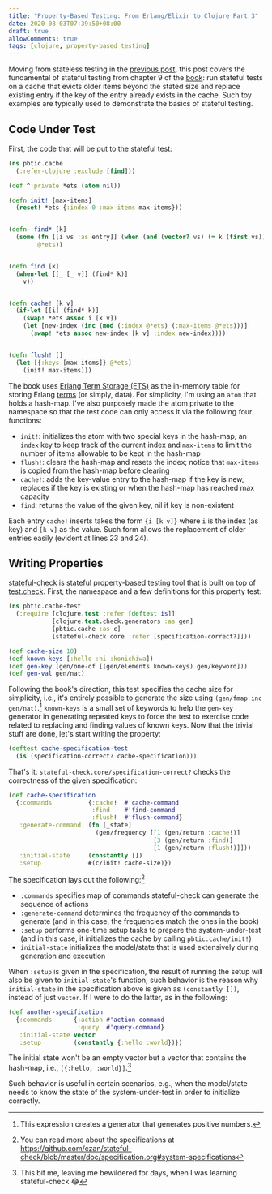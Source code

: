 ```yaml
---
title: "Property-Based Testing: From Erlang/Elixir to Clojure Part 3"
date: 2020-08-03T07:39:50+08:00
draft: true
allowComments: true
tags: [clojure, property-based testing]
---
```


Moving from stateless testing in the [previous post][prev], this post covers
the fundamental of stateful testing from chapter 9 of the [book][pbtpee]:
run stateful tests on a cache that evicts older items beyond the stated
size and replace existing entry if the key of the entry already exists in
the cache. Such toy examples are typically used to demonstrate the basics
of stateful testing.

## Code Under Test
First, the code that will be put to the stateful test:

```clojure {linenos=table, hl_lines=[23,24]}
(ns pbtic.cache
  (:refer-clojure :exclude [find]))

(def ^:private *ets (atom nil))

(defn init! [max-items]
  (reset! *ets {:index 0 :max-items max-items}))


(defn- find* [k]
  (some (fn [[i vs :as entry]] (when (and (vector? vs) (= k (first vs))) entry))
        @*ets))


(defn find [k]
  (when-let [[_ [_ v]] (find* k)]
    v))


(defn cache! [k v]
  (if-let [[i] (find* k)]
    (swap! *ets assoc i [k v])
    (let [new-index (inc (mod (:index @*ets) (:max-items @*ets)))]
      (swap! *ets assoc new-index [k v] :index new-index))))


(defn flush! []
  (let [{:keys [max-items]} @*ets]
    (init! max-items)))
```

The book uses [Erlang Term Storage (ETS)][ets] as the in-memory table for
storing Erlang [terms][erlang-term] (or simply, data). For simplicity, I'm
using an `atom` that holds a hash-map. I've also purposely made the atom
private to the namespace so that the test code can only access it via the
following four functions:

* `init!`: initializes the atom with two special keys in the hash-map, an
  `index` key to keep track of the current index and `max-items` to limit
  the number of items allowable to be kept in the hash-map
* `flush!`: clears the hash-map and resets the index; notice that `max-items`
  is copied from the hash-map before clearing
* `cache!`: adds the key-value entry to the hash-map if the key is new,
  replaces if the key is existing or when the hash-map has reached max capacity
* `find`: returns the value of the given key, nil if key is non-existent

Each entry `cache!` inserts takes the form `{i [k v]}` where `i` is the
index (as key) and `[k v]` as the value. Such form allows the replacement
of older entries easily (evident at lines 23 and 24).

## Writing Properties
[stateful-check][stateful-check] is stateful property-based testing tool
that is built on top of [test.check][test.check]. First, the namespace and
a few definitions for this property test:

```clojure
(ns pbtic.cache-test
  (:require [clojure.test :refer [deftest is]]
            [clojure.test.check.generators :as gen]
            [pbtic.cache :as c]
            [stateful-check.core :refer [specification-correct?]]))

(def cache-size 10)
(def known-keys [:hello :hi :konichiwa])
(def gen-key (gen/one-of [(gen/elements known-keys) gen/keyword]))
(def gen-val gen/nat)
```

Following the book's direction, this test specifies the cache size for
simplicity, i.e., it's entirely possible to generate the size using
`(gen/fmap inc gen/nat)`.[^1] `known-keys` is a small set of keywords to
help the `gen-key` generator in generating repeated keys to force the
test to exercise code related to replacing and finding values of known
keys. Now that the trivial stuff are done, let's start writing the
property:

```clojure {linenos=table}
(deftest cache-specification-test
  (is (specification-correct? cache-specification)))
```

That's it: `stateful-check.core/specification-correct?` checks the
correctness of the given specification:

```clojure {linenos=table}
(def cache-specification
  {:commands          {:cache!  #'cache-command
                       :find    #'find-command
                       :flush!  #'flush-command}
   :generate-command  (fn [_state]
                        (gen/frequency [[1 (gen/return :cache!)]
                                        [3 (gen/return :find)]
                                        [1 (gen/return :flush!)]]))
   :initial-state     (constantly [])
   :setup             #(c/init! cache-size)})
```

The specification lays out the following:[^2]

* `:commands` specifies map of commands stateful-check can generate the
  sequence of actions
* `:generate-command` determines the frequency of the commands to generate
  (and in this case, the frequencies match the ones in the book)
* `:setup` performs one-time setup tasks to prepare the system-under-test
  (and in this case, it initializes the cache by calling `pbtic.cache/init!`)
* `initial-state` initializes the model/state that is used extensively
  during generation and execution

When `:setup` is given in the specification, the result of running the
setup will also be given to `initial-state`'s function; such behavior is
the reason why `initial-state` in the specification above is given as
`(constantly [])`, instead of just `vector`. If I were to do the latter,
as in the following:

```clojure {linenos=table}
(def another-specification
  {:commands      {:action #'action-command
                   :query  #'query-command}
   :initial-state vector
   :setup         (constantly {:hello :world})})
```

The initial state won't be an empty vector but a vector that contains
the hash-map, i.e., `[{:hello, :world}]`.[^3]

Such behavior is useful in certain scenarios, e.g., when the model/state
needs to know the state of the system-under-test in order to initialize
correctly.

[^1]: This expression creates a generator that generates positive numbers.
[^2]: You can read more about the specifications
      at https://github.com/czan/stateful-check/blob/master/doc/specification.org#system-specifications
[^3]: This bit me, leaving me bewildered for days, when I was learning stateful-check :joy:

[prev]: ../2020-07-10-property-based-testing-from-elixir-to-clojure-part2/
[pbtpee]: https://pragprog.com/book/fhproper/property-based-testing-with-proper-erlang-and-elixir
[ets]: http://erlang.org/doc/man/ets.html
[erlang-term]: http://erlang.org/doc/reference_manual/data_types.html#term
[stateful-check]: https://github.com/czan/stateful-check
[test.check]: https://github.com/clojure/test.check
